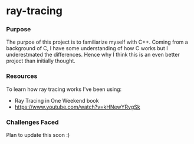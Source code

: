 # ray-tracing
### Purpose 
The purpoe of this project is to familiarize myself with C++. Coming from a background of C, I have some understanding of how C works but I underestmated the differences. Hence why I think this is an even better project than initially thought.

### Resources
To learn how ray tracing works I've been using:
- Ray Tracing in One Weekend book
- https://www.youtube.com/watch?v=kHNewYRvgSk

### Challenges Faced
Plan to update this soon :)